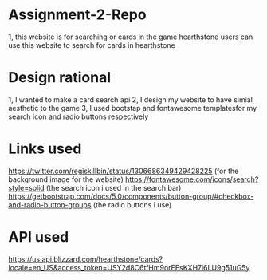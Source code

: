 # Assignment-2-Repo
1, this website is for searching or cards in the game hearthstone
users can use this website to search for cards in hearthstone 
# Design rational 
1, I wanted to make a card search api
2, I design my website to have simial aesthetic to the game
3, I used bootstap and fontawesome templatesfor my search icon and radio buttons respectively 
# Links used
https://twitter.com/regiskillbin/status/1306686349429428225
(for the background image for the website)
https://fontawesome.com/icons/search?style=solid
(the search icon i used in the search bar)
https://getbootstrap.com/docs/5.0/components/button-group/#checkbox-and-radio-button-groups
(the radio buttons i use)

# API used
https://us.api.blizzard.com/hearthstone/cards?locale=en_US&access_token=USY2d8C6tfHm9orEFsKXH7i6LU9g51uG5y